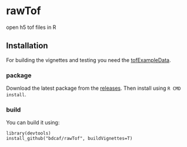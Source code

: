 # rawTof
open h5 tof files in R

## Installation 

For building the vignettes and testing you need the
[tofExampleData](https://github.com/bdcaf/tofExampleData).

### package

Download the latest package from the [releases](https://github.com/bdcaf/rawTof/releases).  Then install using `R CMD install`.


### build 

You can build it using:

    library(devtools)
    install_github("bdcaf/rawTof", buildVignettes=T)

